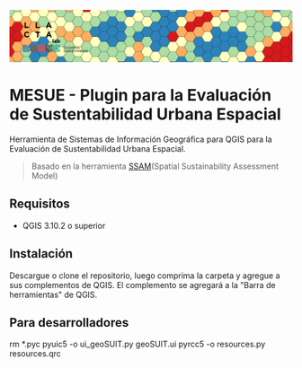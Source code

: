 ![Logo](/mesue.png)

# MESUE - Plugin para la Evaluación de Sustentabilidad Urbana Espacial
Herramienta de Sistemas de Información Geográfica para QGIS para la Evaluación de Sustentabilidad Urbana Espacial. 

> Basado en la herramienta [SSAM](https://github.com/gmassei/SSAM)(Spatial Sustainability Assessment Model)

## Requisitos 
- QGIS 3.10.2 o superior

## Instalación
Descargue o clone el repositorio, luego comprima la carpeta y agregue a sus complementos de QGIS. El complemento se agregará a la "Barra de herramientas" de QGIS.

## Para desarrolladores

rm *.pyc
pyuic5 -o ui_geoSUIT.py geoSUIT.ui
pyrcc5 -o resources.py resources.qrc

